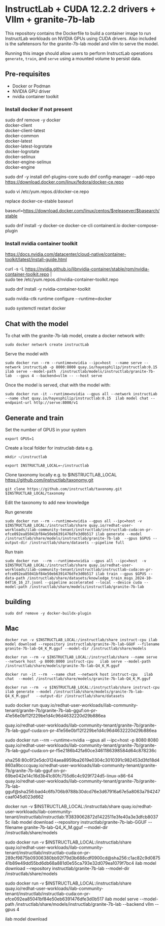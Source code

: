 # InstructLab + CUDA 12.2.2 drivers + Vllm + granite-7b-lab

This repository contains the Dockerfile to build a container image to run InstructLab workloads on NVIDIA GPUs using CUDA drivers.  Also included is the safetensors for the granite-7b-lab model and vllm to serve the model.

Running this image should allow users to perform InstructLab operations `generate`, `train`, and `serve` using a mounted volume to persist data.

## Pre-requisites

* Docker or Podman
* NVIDIA GPU driver
* nvidia container toolkit


### Install docker if not present

sudo dnf remove -y docker \
                  docker-client \
                  docker-client-latest \
                  docker-common \
                  docker-latest \
                  docker-latest-logrotate \
                  docker-logrotate \
                  docker-selinux \
                  docker-engine-selinux \
                  docker-engine


sudo dnf -y install dnf-plugins-core
sudo dnf config-manager --add-repo https://download.docker.com/linux/fedora/docker-ce.repo

sudo vi /etc/yum.repos.d/docker-ce.repo

replace docker-ce-stable baseurl

  baseurl=https://download.docker.com/linux/centos/$releasever/$basearch/stable

sudo dnf install -y docker-ce docker-ce-cli containerd.io docker-compose-plugin


### Install nvidia container toolkit

https://docs.nvidia.com/datacenter/cloud-native/container-toolkit/latest/install-guide.html

curl -s -L https://nvidia.github.io/libnvidia-container/stable/rpm/nvidia-container-toolkit.repo | \
  sudo tee /etc/yum.repos.d/nvidia-container-toolkit.repo

  sudo dnf install -y nvidia-container-toolkit

  sudo nvidia-ctk runtime configure --runtime=docker

  sudo systemctl restart docker



## Chat with the model

To chat with the granite-7b-lab model, create a docker network with:

`sudo docker network create instructLab`

Serve the model with

`sudo docker run --rm --runtime=nvidia --ipc=host  --name serve --network instructLab -p 8000:8000 quay.io/hayesphilip/instructlab:0.15  ilab serve --model-path  /instructlab/models/instructlab/granite-7b-lab  --gpus 4 --backend=vllm -- --host serve`

Once the model is served, chat with the model with:

`sudo docker run -it --runtime=nvidia --gpus all --network instructLab --name chat quay.io/hayesphilip/instructlab:0.15  ilab model chat --endpoint-url http://serve:8000/v1 `


## Generate and train

Set the number of GPUS in your system

`export GPUS=1`

Create a local folder for instruclab data e.g.

`mkdir ~/instructlab`

`export INSTRUCTLAB_LOCAL=~/instructlab`

Clone taxonomy locally e.g. to $INSTRUCTLAB_LOCAL https://github.com/instructlab/taxonomy.git

`git clone https://github.com/instructlab/taxonomy.git $INSTRUCTLAB_LOCAL/taxonomy`

Edit the taxonomy to add new knowledge

Run generate

`sudo docker run --rm --runtime=nvidia --gpus all --ipc=host -v $INSTRUCTLAB_LOCAL:/instructlab/share quay.io/redhat-user-workloads/ilab-community-tenant/instructlab/instructlab-cuda:on-pr-efce092ea85041bf84e50eb6391476dfe3d0b517 ilab generate --model /instructlab/share/models/instructlab/granite-7b-lab  --gpus $GPUS --output-dir /instructlab/share/datasets --pipeline full`

Run train

`sudo docker run  --rm --runtime=nvidia --gpus all --ipc=host  -v $INSTRUCTLAB_LOCAL:/instructlab/share quay.io/redhat-user-workloads/ilab-community-tenant/instructlab/instructlab-cuda:on-pr-efce092ea85041bf84e50eb6391476dfe3d0b517 ilab train --gpus $GPUS --data-path /instructlab/share/datasets/knowledge_train_msgs_2024-10-04T16_16_27.jsonl --pipeline accelerated --local --device cuda --model-path /instructlab/share/models/instructlab/granite-7b-lab`

## building



`sudo dnf remove -y docker-buildx-plugin`

## Mac 

`docker run -v $INSTRUCTLAB_LOCAL:/instructlab/share instruct-cpu ilab model download --repository instructlab/granite-7b-lab-GGUF --filename granite-7b-lab-Q4_K_M.gguf --model-dir /instructlab/share/models`

`docker run --rm -v $INSTRUCTLAB_LOCAL:/instructlab/share --name serve --network host -p 8000:8000 instruct-cpu   ilab serve --model-path   /instructlab/share/models/granite-7b-lab-Q4_K_M.gguf`


 `docker run -it --rm  --name chat --network host instruct-cpu   ilab chat  --model /instructlab/share/models/granite-7b-lab-Q4_K_M.gguf`

 `docker run --rm  -v $INSTRUCTLAB_LOCAL:/instructlab/share instruct-cpu  ilab generate --model /instructlab/share/models/granite-7b-lab-Q4_K_M.gguf   --output-dir /instructlab/share/datasets` 


sudo docker run  quay.io/redhat-user-workloads/ilab-community-tenant/granite-7b/granite-7b-lab-gguf:on-pr-41e56e0bf12f229be1d4c96d4632220d29b886ea

quay.io/redhat-user-workloads/ilab-community-tenant/granite-7b/granite-7b-lab-gguf-cuda:on-pr-41e56e0bf12f229be1d4c96d4632220d29b886ea 


sudo docker run  --rm --runtime=nvidia --gpus all --ipc=host  -p 8080:8080 quay.io/redhat-user-workloads/ilab-community-tenant/granite-7b/granite-7b-lab-gguf-cuda:on-pr-f5e2186b42fa60ce3461186398584d64c878236c

sha256:80c6f2e5dc0124aea8959ba2619e0304c3010391c982453d3fd18d4860a9bcccquay.io/redhat-user-workloads/ilab-community-tenant/granite-7b/granite-7b-lab-gguf:on-pr-69be042e14c16d3b41c80fc755d6c4c929f724d5-linux-x86-64
quay.io/redhat-user-workloads/ilab-community-tenant/granite-7b/granite-7b-lab-gguf@sha256:bad4c6fb706b9788b30dcd76e3d67916a67e5a8063a794247caaf045d023d662


docker run -v $INSTRUCTLAB_LOCAL:/instructlab/share quay.io/redhat-user-workloads/ilab-community-tenant/instructlab/instructlab:1f3839062872d1422511e3fe40a3e3dfcb80375c ilab model download --repository instructlab/granite-7b-lab-GGUF --filename granite-7b-lab-Q4_K_M.gguf --model-dir /instructlab/share/models



sudo docker run -v $INSTRUCTLAB_LOCAL:/instructlab/share quay.io/redhat-user-workloads/ilab-community-tenant/instructlab/instructlab-cuda:on-pr-289cf9875b09306380bb92f79d3b688cdf0900cd@sha256:c1ac82c9d087541b89e49dd55bd6db68a881d0e55ca793e32d079ea1079f7bc4 ilab model download --repository instructlab/granite-7b-lab  --model-dir /instructlab/share/models

sudo docker run -v $INSTRUCTLAB_LOCAL:/instructlab/share quay.io/redhat-user-workloads/ilab-community-tenant/instructlab/instructlab-cuda:on-pr-efce092ea85041bf84e50eb6391476dfe3d0b517 ilab model serve  --model-path /instructlab/share/models/instructlab/granite-7b-lab --backend vllm --gpus 4


ilab model download  

